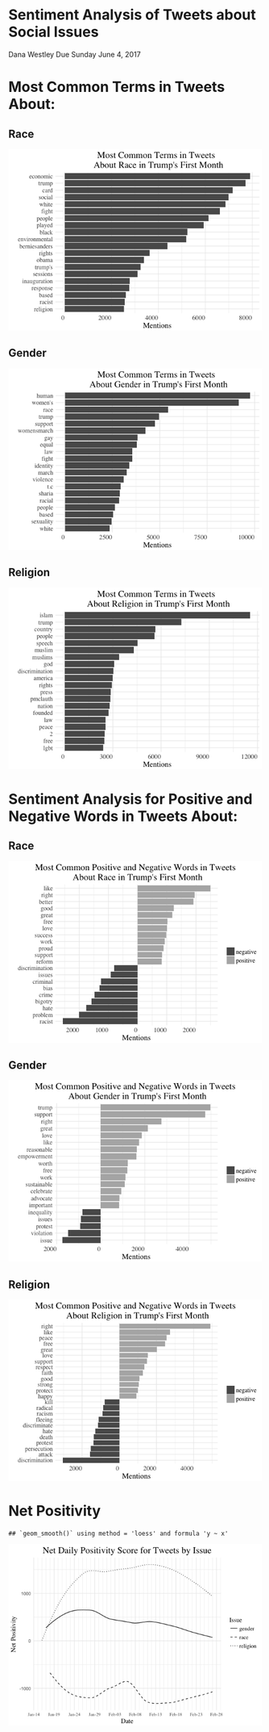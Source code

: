 Sentiment Analysis of Tweets about Social Issues
================
Dana Westley
Due Sunday June 4, 2017

Most Common Terms in Tweets About:
==================================

Race
----

![](Final_Visualizations_files/figure-markdown_github/unnamed-chunk-1-1.png)

Gender
------

![](Final_Visualizations_files/figure-markdown_github/unnamed-chunk-2-1.png)

Religion
--------

![](Final_Visualizations_files/figure-markdown_github/unnamed-chunk-3-1.png)

Sentiment Analysis for Positive and Negative Words in Tweets About:
===================================================================

Race
----

![](Final_Visualizations_files/figure-markdown_github/unnamed-chunk-4-1.png)

Gender
------

![](Final_Visualizations_files/figure-markdown_github/unnamed-chunk-5-1.png)

Religion
--------

![](Final_Visualizations_files/figure-markdown_github/unnamed-chunk-6-1.png)

Net Positivity
==============

    ## `geom_smooth()` using method = 'loess' and formula 'y ~ x'

![](Final_Visualizations_files/figure-markdown_github/unnamed-chunk-8-1.png)
